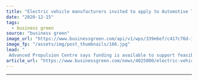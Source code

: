 ```yaml
---
title: "Electric vehicle manufacturers invited to apply to Automotive Transformation Fund"
date: "2020-12-15"
tags: 
  - business green
source: "business green"
image_url: "https://www.businessgreen.com/api/v1/wps/339e6ef/c417c76d-19da-42fd-82b8-d101482b8787/1/Nissan-Sunderland-185x114.jpg"
image_fp: "/assets/img/post_thumbnails/166.jpg"
lead: "
 Advanced Propulsion Centre says funding is available to support feasibility studies across green auto industry supply chain ..."
article_url: "https://www.businessgreen.com/news/4025000/electric-vehicle-manufacturers-invited-apply-automotive-transformation-fund"
---
```


---
